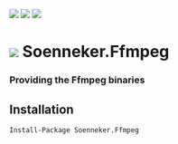[![](https://img.shields.io/nuget/v/Soenneker.Ffmpeg.svg?style=for-the-badge)](https://www.nuget.org/packages/Soenneker.Ffmpeg/)
[![](https://img.shields.io/github/actions/workflow/status/soenneker/soenneker.ffmpeg/publish.yml?style=for-the-badge)](https://github.com/soenneker/soenneker.ffmpeg/actions/workflows/publish.yml)
[![](https://img.shields.io/nuget/dt/Soenneker.Ffmpeg.svg?style=for-the-badge)](https://www.nuget.org/packages/Soenneker.Ffmpeg/)

# ![](https://user-images.githubusercontent.com/4441470/224455560-91ed3ee7-f510-4041-a8d2-3fc093025112.png) Soenneker.Ffmpeg
### Providing the Ffmpeg binaries

## Installation

```
Install-Package Soenneker.Ffmpeg
```
